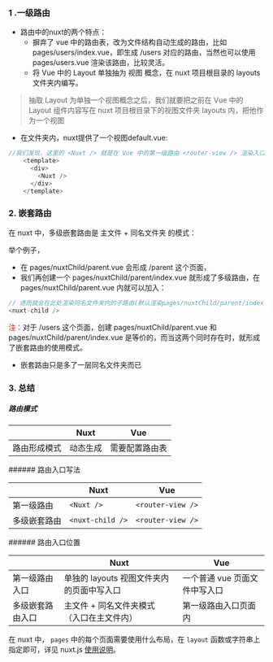 ### 1 .一级路由
- 路由中的nuxt的两个特点：
  - 摒弃了 vue 中的路由表，改为文件结构自动生成的路由，比如 pages/users/index.vue，即生成 /users 对应的路由，当然也可以使用 pages/users.vue 渲染该路由，比较灵活。
  - 将 Vue 中的 Layout 单独抽为 视图 概念，在 nuxt 项目根目录的 layouts 文件夹内编写。
> 抽取 Layout 为单独一个视图概念之后，我们就要把之前在 Vue 中的 Layout 组件内容写在 nuxt 项目根目录下的视图文件夹 layouts 内，把他作为一个视图
- 在文件夹内，nuxt提供了一个视图default.vue:
```javascript
//我们发现，这里的 <Nuxt /> 就是在 Vue 中的第一级路由 <router-view /> 渲染入口。
	<template>
	  <div>
	    <Nuxt />
	  </div>
	</template>
```
### 2. 嵌套路由
在 nuxt 中，多级嵌套路由是 主文件 + 同名文件夹 的模式：

举个例子，
- 在 pages/nuxtChild/parent.vue 会形成 /parent 这个页面，
- 我们再创建一个 pages/nuxtChild/parent/index.vue 就形成了多级路由，在 pages/nuxtChild/parent.vue 内就可以加入：
```javascript
// 进而就会在此处渲染同名文件夹内的子路由(默认渲染pages/nuxtChild/parent/index.vue)
<nuxt-child />
```
<font color="red">注：</font>对于 /users 这个页面，创建 pages/nuxtChild/parent.vue 和 pages/nuxtChild/parent/index.vue 是等价的，而当这两个同时存在时，就形成了嵌套路由的使用模式。
- 嵌套路由只是多了一层同名文件夹而已
### 3. 总结
##### 路由模式
<table>
    <thead>
        <tr>
            <th></th>
            <th>Nuxt</th>
            <th>Vue</th>
        </tr>
    </thead>
    <tbody>
        <tr>
            <td>路由形成模式</td>
            <td>动态生成</td>
            <td>需要配置路由表</td>
        </tr>
    </tbody>
</table>
###### 路由入口写法
<table><thead><tr><th></th><th>Nuxt</th><th>Vue</th></tr></thead><tbody><tr><td>第一级路由</td><td><code>&lt;Nuxt /&gt;</code></td><td><code>&lt;router-view /&gt;</code></td></tr><tr><td>多级嵌套路由</td><td><code>&lt;nuxt-child /&gt;</code></td><td><code>&lt;router-view /&gt;</code></td></tr></tbody></table>
###### 路由入口位置
<table><thead><tr><th></th><th>Nuxt</th><th>Vue</th></tr></thead><tbody><tr><td>第一级路由入口</td><td>单独的 layouts 视图文件夹内的页面中写入口</td><td>一个普通 vue 页面文件中写入口</td></tr><tr><td>多级嵌套路由入口</td><td>主文件 + 同名文件夹模式<br>（入口在主文件内）</td><td>第一级路由入口页面内</td></tr></tbody></table>
<p>在 nuxt 中， <code>pages</code> 中的每个页面需要使用什么布局，在 <code>layout</code> 函数或字符串上指定即可，详见 nuxt.js <a href="https://zh.nuxtjs.org/api/pages-layout">使用说明</a>。</p>


